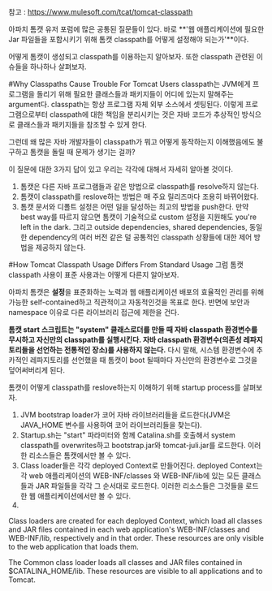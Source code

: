 참고 : https://www.mulesoft.com/tcat/tomcat-classpath

아파치 톰캣 유저 포럼에 많은 공통된 질문들이 있다. 바로 **'웹 애플리케이션에 필요한 Jar 파일들을 포함시키기 위해 톰캣 classpath를 어떻게 설정해야 되는가'**이다. 

어떻게 톰캣이 생성되고 classpath를 이용하는지 알아보자. 또한 classpath 관련된 이슈들을 하나하나 살펴보자. 

#Why Classpaths Cause Trouble For Tomcat Users
classpath는 JVM에게 프로그램을 돌리기 위해 필요한 클래스들과 패키지들이 어디에 있는지 말해주는 argument다. classpath는 항상 프로그램 자체 외부 소스에서 셋팅된다. 이렇게 프로그램으로부터 classpath에 대한 책임을 분리시키는 것은 자바 코드가 추상적인 방식으로 클래스들과 패키지들을 참조할 수 있게 한다. 

그런데 왜 많은 자바 개발자들이 classpath가 뭐고 어떻게 동작하는지 이해했음에도 불구하고 톰캣을 돌릴 때 문제가 생기는 걸까? 

이 질문에 대한 3가지 답이 있고 우리는 각각에 대해서 자세히 알아볼 것이다.

1. 톰캣은 다른 자바 프로그램들과 같은 방법으로 classpath를 resolve하지 않는다. 
2. 톰캣이 classpath를 reslove하는 방법은 매 주요 릴리즈마다 조용히 바뀌어왔다. 
3. 톰캣 문서와 디폴트 설정은 어떤 일을 달성하는 최고의 방법을 push한다. 만약 best way를 따르지 않으면 톰캣이 기술적으로 custom 설정을 지원해도 you're left in the dark. 그리고 outside dependencies, shared dependencies, 동일한 dependency의 여러 버전 같은 덜 공통적인 classpath 상황들에 대한 제어 방법을 제공하지 않는다.

#How Tomcat Classpath Usage Differs From Standard Usage
그럼 톰캣 classpath 사용이 표준 사용과는 어떻게 다른지 알아보자. 

아파치 톰캣은 **설정**을 표준화하는 노력과 웹 애플리케이션 배포의 효율적인 관리를 위해 가능한 self-contained하고 직관적이고 자동적인것을 목표로 한다. 반면에 보안과 namespace 이유로 다른 라이브러리 접근에 제한을 건다.

**톰캣 start 스크립트는 "system" 클래스로더를 만들 때 자바 classpath 환경변수를 무시하고 자신만의 classpath를 실행시킨다. 자바 classpath 환경변수(의존성 레파지토리들을 선언하는 전통적인 장소)를 사용하지 않는다.** 다시 말해, 시스템 환경변수에 추카적인 레파지토리를 선언했을 때 톰캣이 boot 될때마다 자신만의 환경변수로 그것을 덮어써버리게 된다. 

톰캣이 어떻게 classpath를 reslove하는지 이해하기 위해 startup process를 살펴보자. 
1. JVM bootstrap loader가 코어 자바 라이브러리들을 로드한다(JVM은 JAVA_HOME 변수를 사용하여 코어 라이브러리들을 찾는다).
2. Startup.sh는 "start" 파라미터와 함께 Catalina.sh를 호출해서 system classpath를 overwrites하고 bootstrap.jar와 tomcat-juli.jar를 로드한다. 이러한 리소스들은 톰캣에서만 볼 수 있다.
3. Class loader들은 각각 deployed Context로 만들어진다. deployed Context는 각 web 애플리케이션의 WEB-INF/classes 와 WEB-INF/lib에 있는 모든 클래스들과 JAR 파일들을 각각 그 순서대로 로드한다. 이러한 리소스들은 그것들을 로드한 웹 애플리케이션에서만 볼 수 있다.
4. 
Class loaders are created for each deployed Context, which load all classes and JAR files contained in each web application's WEB-INF/classes and WEB-INF/lib, respectively and in that order. These resources are only visible to the web application that loads them.

The Common class loader loads all classes and JAR files contained in $CATALINA_HOME/lib. These resources are visible to all applications and to Tomcat. 